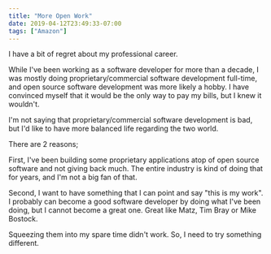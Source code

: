 ```yaml
---
title: "More Open Work"
date: 2019-04-12T23:49:33-07:00
tags: ["Amazon"]
---
```

I have a bit of regret about my professional career.

While I've been working as a software developer for more than a decade, I was mostly doing proprietary/commercial software development full-time, and open source software development was more likely a hobby. I have convinced myself that it would be the only way to pay my bills, but I knew it wouldn't.

I'm not saying that proprietary/commercial software development is bad, but I'd like to have more balanced life regarding the two world.

There are 2 reasons;

First, I've been building some proprietary applications atop of open source software and not giving back much. The entire industry is kind of doing that for years, and I'm not a big fan of that.

Second, I want to have something that I can point and say "this is my work". I probably can become a good software developer by doing what I've been doing, but I cannot become a great one. Great like Matz, Tim Bray or Mike Bostock.

Squeezing them into my spare time didn't work. So, I need to try something different.
